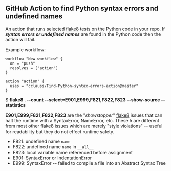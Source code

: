 ## GitHub Action to find Python syntax errors and undefined names

An action that runs selected [flake8](http://flake8.pycqa.org) tests on the Python code in your repo. If ___syntax errors or undefined names___ are found in the Python code then the action will fail.

Example workflow:
```
workflow "New workflow" {
  on = "push"
  resolves = ["action"]
}

action "action" {
  uses = "cclauss/Find-Python-syntax-errors-action@master"
}
```
$ __flake8 . --count --select=E901,E999,F821,F822,F823 --show-source --statistics__

__E901,E999,F821,F822,F823__ are the "_showstopper_" [flake8](http://flake8.pycqa.org) issues that can halt the runtime with a SyntaxError, NameError, etc. These 5 are different from most other flake8 issues which are merely "style violations" -- useful for readability but they do not effect runtime safety.
* F821: undefined name `name`
* F822: undefined name `name` in `__all__`
* F823: local variable name referenced before assignment
* E901: SyntaxError or IndentationError
* E999: SyntaxError -- failed to compile a file into an Abstract Syntax Tree
